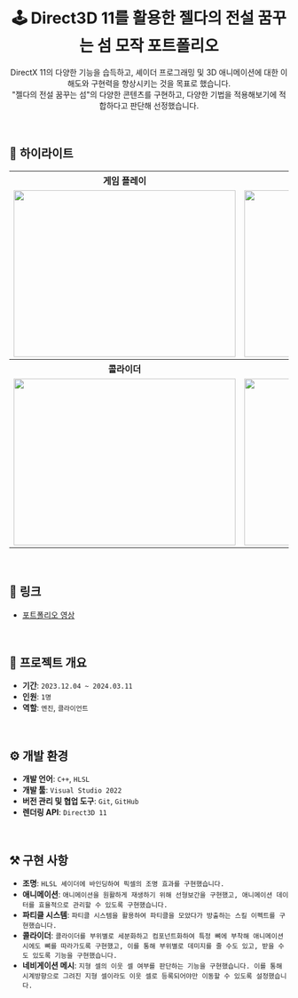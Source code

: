 <h1 align="center">🕹️ Direct3D 11를 활용한 젤다의 전설 꿈꾸는 섬 모작 포트폴리오</h1>
<p align="center">
   DirectX 11의 다양한 기능을 습득하고, 셰이더 프로그래밍 및 3D 애니메이션에 대한 이해도와 구현력을 향상시키는 것을 목표로 했습니다. <br>
   "젤다의 전설 꿈꾸는 섬"의 다양한 콘텐츠를 구현하고, 다양한 기법을 적용해보기에 적합하다고 판단해 선정했습니다. 
</p>

<br>

## 🌟 하이라이트

<table>
  <tr>
    <th style="text-align:center">게임 플레이</th>
    <th style="text-align:center">파티클 이펙트</th>
  </tr>
  <tr>
    <td style="text-align:center">
      <img src="https://github.com/user-attachments/assets/729c09ea-6669-4c9a-85c3-dc59c587d55d" width="400" height="300">
    </td>
    <td style="text-align:center">
      <img src="https://github.com/user-attachments/assets/299272b2-de3d-47c7-8197-6e7247335881" width="400" height="300">
    </td>
  </tr>
  <tr>
    <th style="text-align:center">콜라이더</th>
    <th style="text-align:center">네비게이션 메시</th>
  </tr>
  <tr>
    <td style="text-align:center">
      <img src="https://github.com/user-attachments/assets/3b7ffec0-add0-47ea-a795-6663243ca1fe" width="400" height="300">
    </td>
    <td style="text-align:center">
      <img src="https://github.com/user-attachments/assets/ad20073e-a835-4278-a403-e69c4bcacd00" width="400" height="300">
    </td>
  </tr>
</table>

<br>

## 🔗 링크
- [포트폴리오 영상](https://www.youtube.com/watch?v=mM-L5vRDPjU)

<br>

## 📜 프로젝트 개요
- **기간**: `2023.12.04 ~ 2024.03.11`
- **인원**: `1명`
- **역할**: `엔진`, `클라이언트`

<br>

## ⚙️ 개발 환경
- **개발 언어**: `C++`, `HLSL`
- **개발 툴**: `Visual Studio 2022` 
- **버전 관리 및 협업 도구**: `Git`, `GitHub`
- **렌더링 API**: `Direct3D 11`

<br>

## ⚒️ 구현 사항
- **조명**: `HLSL 셰이더에 바인딩하여 픽셀의 조명 효과를 구현했습니다.`
- **애니메이션**: `애니메이션을 원활하게 재생하기 위해 선형보간을 구현했고, 애니메이션 데이터를 효율적으로 관리할 수 있도록 구현했습니다.`
- **파티클 시스템**: `파티클 시스템을 활용하여 파티클을 모았다가 방출하는 스킬 이펙트를 구현했습니다.`
- **콜라이더**: `콜라이더를 부위별로 세분화하고 컴포넌트화하여 특정 뼈에 부착해 애니메이션 시에도 뼈를 따라가도록 구현했고, 이를 통해 부위별로 데미지를 줄 수도 있고, 받을 수도 있도록 기능을 구현했습니다.`
- **네비게이션 메시**: `지형 셀의 이웃 셀 여부를 판단하는 기능을 구현했습니다. 이를 통해 시계방향으로 그려진 지형 셀이라도 이웃 셀로 등록되어야만 이동할 수 있도록 설정했습니다.`

